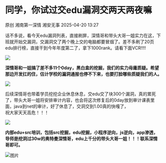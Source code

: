 #  同学，你试过交edu漏洞交两天两夜嘛   
原创 湘南第一深情  湘安无事   2025-04-20 13:27  
  
话不多说，看今天edu漏洞列表，直接刷屏，深情哥和带头大哥一姐实力在这，下班就开始交漏洞，交漏洞交了两个晚上交的电脑都要冒烟了。差不多刷了20页edu排行榜，直接干到今年年度第二了，拿下1000rank。请看下面VCR!!!!  
  
  
![](https://mmbiz.qpic.cn/sz_mmbiz_png/S2ssjS1jNYsh2qQU0ENGRfhTly0kz2N0VR8YSsHX1gXMl0v5l4xv4BT09d2NugopQkh8EPCnj7gSsybOqe4rvw/640?wx_fmt=png&from=appmsg "")  
  
**深情哥和一姐搞了差不多11个0day，黑白盒的挖掘，我们的实力母庸质疑。希望那边开发扛的住，估计学校的漏洞通报也停不下来，也要打脸哪些质疑我们的人。**  
  
![](https://mmbiz.qpic.cn/sz_mmbiz_png/S2ssjS1jNYsh2qQU0ENGRfhTly0kz2N0uoffeP4fbSicAKz0zzBc9S2ib39qsiaIqpxDVk5NnHakZwOmqHZ6mSdbg/640?wx_fmt=png&from=appmsg "")  
  
后续深情哥也带着学员挖挖企业休息休息，交edu交了块300个漏洞，真的累死了，带头大哥一姐将安排审计内容，也会将这次修复后的0day放到审计课表里面，java到net的审计，好了休息了，交洞交到1.00真的快嘎了，  
祝大家天天高危！！！  
  
![](https://mmbiz.qpic.cn/sz_mmbiz_png/S2ssjS1jNYsh2qQU0ENGRfhTly0kz2N0RafcIgiatWQ0mj1rXwxujsXS0V5AealWetFDyCfOLic6yNwCN7HEFz7A/640?wx_fmt=png&from=appmsg "")  
  
**内部edu+src培训，包括src挖掘，edu挖掘，小程序逆向，js逆向，app渗透，导师是挖洞过30w的奥特曼深情哥，edu上千分的带头大哥一姐！！！联系深情哥即可。**  
  
![图片](https://mmbiz.qpic.cn/sz_mmbiz_png/S2ssjS1jNYt0JbQraoKBPV8iarawtgEkhIx9Q47c6OPeqZOan3S6KdgJ5sjA8iamOGDPYlGIDMnJeIpUINkw2EEQ/640?wx_fmt=png&from=appmsg&tp=webp&wxfrom=5&wx_lazy=1&wx_co=1 "")  
  

